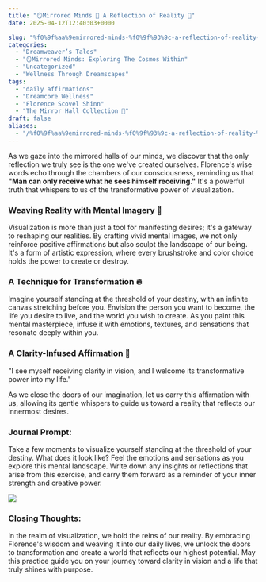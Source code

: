 ```yaml
---
title: "🪞Mirrored Minds 📜 A Reflection of Reality 🌊"
date: 2025-04-12T12:40:03+0000

slug: "%f0%9f%aa%9emirrored-minds-%f0%9f%93%9c-a-reflection-of-reality-%f0%9f%8c%8a"
categories:
  - "Dreamweaver’s Tales"
  - "🪞Mirrored Minds: Exploring The Cosmos Within"
  - "Uncategorized"
  - "Wellness Through Dreamscapes"
tags:
  - "daily affirmations"
  - "Dreamcore Wellness"
  - "Florence Scovel Shinn"
  - "The Mirror Hall Collection 🌹"
draft: false
aliases:
  - "/%f0%9f%aa%9emirrored-minds-%f0%9f%93%9c-a-reflection-of-reality-%f0%9f%8c%8a/"
---
```

As we gaze into the mirrored halls of our minds, we discover that the only reflection we truly see is the one we've created ourselves. Florence's wise words echo through the chambers of our consciousness, reminding us that **"Man can only receive what he sees himself receiving."** It's a powerful truth that whispers to us of the transformative power of visualization.

### **Weaving Reality with Mental Imagery 🎨**

Visualization is more than just a tool for manifesting desires; it's a gateway to reshaping our realities. By crafting vivid mental images, we not only reinforce positive affirmations but also sculpt the landscape of our being. It's a form of artistic expression, where every brushstroke and color choice holds the power to create or destroy.

### **A Technique for Transformation 🔥**

Imagine yourself standing at the threshold of your destiny, with an infinite canvas stretching before you. Envision the person you want to become, the life you desire to live, and the world you wish to create. As you paint this mental masterpiece, infuse it with emotions, textures, and sensations that resonate deeply within you.

### **A Clarity-Infused Affirmation 📝**

"I see myself receiving clarity in vision, and I welcome its transformative power into my life."

As we close the doors of our imagination, let us carry this affirmation with us, allowing its gentle whispers to guide us toward a reality that reflects our innermost desires.

### **Journal Prompt:**

Take a few moments to visualize yourself standing at the threshold of your destiny. What does it look like? Feel the emotions and sensations as you explore this mental landscape. Write down any insights or reflections that arise from this exercise, and carry them forward as a reminder of your inner strength and creative power.

![](/whimsy-garden-1-1024x1024.jpg)

### **Closing Thoughts:**

In the realm of visualization, we hold the reins of our reality. By embracing Florence's wisdom and weaving it into our daily lives, we unlock the doors to transformation and create a world that reflects our highest potential. May this practice guide you on your journey toward clarity in vision and a life that truly shines with purpose.